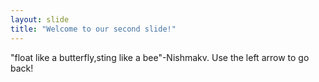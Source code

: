 ```yaml
---
layout: slide
title: "Welcome to our second slide!"
---
```

"float like a butterfly,sting like a bee"-Nishmakv.
Use the left arrow to go back!

